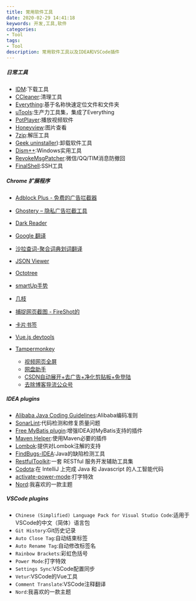 ```yaml
---
title: 常用软件工具
date: 2020-02-29 14:41:18
keywords: 开发,工具,软件
categories: 
- Tool
tags:
- Tool
description: 常用软件工具以及IDEA和VSCode插件
---
```

##### 日常工具

- [IDM](http://www.internetdownloadmanager.com/):下载工具
- [CCleaner](https://www.ccleaner.com/):清理工具
- [Everything](https://www.voidtools.com/zh-cn/):基于名称快速定位文件和文件夹
- [uTools](https://u.tools/):生产力工具集，集成了Everything
- [PotPlayer](https://potplayer.daum.net/?lang=zh_CN):播放视频软件
- [Honeyview](https://www.bandisoft.com/honeyview/):图片查看
- [7zip](https://www.7-zip.org/):解压工具
- [Geek uninstaller](https://geekuninstaller.com/)):卸载软件工具
- [Dism++](http://www.chuyu.me/zh-Hans/index.html):Windows实用工具
- [RevokeMsgPatcher](https://github.com/huiyadanli/RevokeMsgPatcher):微信/QQ/TIM消息防撤回
- [FinalShell](http://www.hostbuf.com/):SSH工具


##### Chrome 扩展程序
- [Adblock Plus - 免费的广告拦截器](https://chrome.google.com/webstore/detail/adblock-plus-free-ad-bloc/cfhdojbkjhnklbpkdaibdccddilifddb)
- [Ghostery – 隐私广告拦截工具](https://chrome.google.com/webstore/detail/ghostery-%E2%80%93-privacy-ad-blo/mlomiejdfkolichcflejclcbmpeaniij)
- [Dark Reader](https://chrome.google.com/webstore/detail/dark-reader/eimadpbcbfnmbkopoojfekhnkhdbieeh)
- [Google 翻译](https://chrome.google.com/webstore/detail/google-translate/aapbdbdomjkkjkaonfhkkikfgjllcleb)
- [沙拉查词-聚合词典划词翻译](https://chrome.google.com/webstore/detail/%E6%B2%99%E6%8B%89%E6%9F%A5%E8%AF%8D-%E8%81%9A%E5%90%88%E8%AF%8D%E5%85%B8%E5%88%92%E8%AF%8D%E7%BF%BB%E8%AF%91/cdonnmffkdaoajfknoeeecmchibpmkmg)
- [JSON Viewer](https://chrome.google.com/webstore/detail/json-viewer/gbmdgpbipfallnflgajpaliibnhdgobh)
- [Octotree](https://chrome.google.com/webstore/detail/octotree/bkhaagjahfmjljalopjnoealnfndnagc)
- [smartUp手势](https://chrome.google.com/webstore/detail/smartup-gestures/bgjfekefhjemchdeigphccilhncnjldn)
- [几枝](https://chrome.google.com/webstore/detail/%E5%87%A0%E6%9E%9D/hfohpokminpknagcgncibpacohagppjn)
- [捕捉网页截图 - FireShot的](https://chrome.google.com/webstore/detail/take-webpage-screenshots/mcbpblocgmgfnpjjppndjkmgjaogfceg)
- [卡片书签](https://chrome.google.com/webstore/detail/card-bookmarks/dkeildaicdhjaboibehldcancpkafnfl)
- [Vue.js devtools](https://chrome.google.com/webstore/detail/vuejs-devtools/nhdogjmejiglipccpnnnanhbledajbpd)
- [Tampermonkey](https://chrome.google.com/webstore/detail/tampermonkey/dhdgffkkebhmkfjojejmpbldmpobfkfo)

    - [视频网页全屏](https://greasyfork.org/zh-CN/scripts/4870-maximize-video)
    - [网盘助手](https://greasyfork.org/zh-CN/scripts/378301-%E7%BD%91%E7%9B%98%E5%8A%A9%E6%89%8B)
    - [CSDN自动展开+去广告+净化剪贴板+免登陆](https://greasyfork.org/zh-CN/scripts/372452-csdn%E8%87%AA%E5%8A%A8%E5%B1%95%E5%BC%80-%E5%8E%BB%E5%B9%BF%E5%91%8A-%E5%87%80%E5%8C%96%E5%89%AA%E8%B4%B4%E6%9D%BF-%E5%85%8D%E7%99%BB%E9%99%86)
    - [去除博客导流公众号](https://greasyfork.org/zh-CN/scripts/392670-%E5%8E%BB%E9%99%A4%E5%8D%9A%E5%AE%A2%E5%AF%BC%E6%B5%81%E5%85%AC%E4%BC%97%E5%8F%B7)



##### IDEA plugins

- [Alibaba Java Coding Guidelines](https://plugins.jetbrains.com/plugin/10046-alibaba-java-coding-guidelines):Alibaba编码准则
- [SonarLint](https://plugins.jetbrains.com/plugin/7973-sonarlint):代码检测和修复质量问题
- [Free MyBatis plugin](https://plugins.jetbrains.com/plugin/8321-free-mybatis-plugin):增强IDEA对MyBatis支持的插件
- [Maven Helper](https://plugins.jetbrains.com/plugin/7179-maven-helper):使用Maven必要的插件
- [Lombok](https://plugins.jetbrains.com/plugin/6317-lombok):提供对Lombok注解的支持
- [FindBugs-IDEA](https://plugins.jetbrains.com/plugin/3847-findbugs-idea):Java的缺陷检测工具
- [RestfulToolkit](https://plugins.jetbrains.com/plugin/10292-restfultoolkit):一套 RESTful 服务开发辅助工具集
- [Codota](https://plugins.jetbrains.com/plugin/7638-codota):在 IntelliJ 上完成 Java 和 Javascript 的人工智能代码
- [activate-power-mode](https://plugins.jetbrains.com/plugin/8330-activate-power-mode/):打字特效
- [Nord](https://plugins.jetbrains.com/plugin/10321-nord):我喜欢的一款主题

##### VSCode plugins

- `Chinese (Simplified) Language Pack for Visual Studio Code`:适用于VSCode的中文（简体）语言包
- `Git History`:Git历史记录
- `Auto Close Tag`:自动结束标签
- `Auto Rename Tag`:自动修改标签名
- `Rainbow Brackets`:彩虹色括号
- `Power Mode`:打字特效
- `Settings Sync`:VSCode配置同步
- `Vetur`:VSCode的Vue工具
- `Comment Translate`:VSCode注释翻译
- `Nord`:我喜欢的一款主题